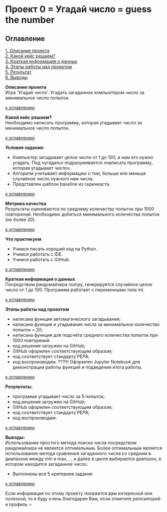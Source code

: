 # Проект 0 = Угадай число = guess the number

## Оглавление  

[1. Описание проекта](README.md#Описание-проекта)   
[2. Какой кейс решаем?](README.md#Какой-кейс-решаем)   
[3. Краткая информация о данных](README.md#Краткая-информация-о-данных)  
[4. Этапы работы над проектом](README.md#Этапы-работы-над-проектом)  
[5. Результат](README.md#Результат)    
[6. Выводы](README.md#Выводы)

**Описание проекта**    
Игра 'Угадай число'.
Угадать загаданное компьютером число за минимальное число попыток.

 [к оглавлению](README.md#Оглавление)


**Какой кейс решаем?**   
Необходимо написать программу, которая угадывает число за минимальное число попыток.

[к оглавлению](README.md#Оглавление)

**Условия задания:**  
- Компьютер загадывает целое число от 1 до 100, и нам его нужно угадать. Под «угадать» подразумевается «написать программу, которая угадывает число».
- Алгоритм учитывает информацию о том, больше или меньше случайное число нужного нам числа.
- Представлен шаблон baseline из скринкаста.

[к оглавлению](README.md#Оглавление)

**Метрика качества**     
Результаты оцениваются по среднему количеству попыток при 1000 повторений. Необходимо добиться минимального количества попыток (не более 20).

[к оглавлению](README.md#Оглавление)

**Что практикуем**     
- Учимся писать хороший код на Python.
- Учимся работать с IDE.
- Учимся работать с GitHub.

[к оглавлению](README.md#Оглавление)

**Краткая информация о данных**   
Посредством рандомайзера numpy, генерируется случайное целое число от 1 до 100.
Программа работает с переменными типа int.

  
[к оглавлению](README.md#Оглавление)


**Этапы работы над проектом**
- написана функция автоматического загадывания;
- написана функция и угадывания числа за минимальное количество попыток < 20;
- написана функция для подсчёта среднего количества попыток при 1000 повторений.
- код решения загружен на GitHub;
- GitHub оформлен соответствующим образом;
- код соответствует стандарту PEP8;
- код воспроизводим.
???!!! Оформлен Jupyter Notebook для демонстрации работы функций и подведения итога работы.

[к оглавлению](README.md#Оглавление)


**Результаты:**
- программа угадывает число за 5 попыток;
- код решения загружен на GitHub;
- GitHub оформлен соответствующим образом;
- код соответствует стандарту PEP8;
- код воспроизводим.

[к оглавлению](README.md#Оглавление)


**Выводы:**    
Использование простого метода поиска числа посредством рандомайзера не является оптимальным.
Более оптимальным является использование метода сравнения загаданного числа со средним в диапазоне между min и max, ... и далее в цикле выбирается диапазон, в котором находится загаданное число.
- Выполнены все 5 критериев задания

[к оглавлению](README.md#Оглавление)


Если информация по этому проекту покажется вам интересной или полезной, то я буду очень благодарен Вам, если отметите репозиторий и профиль ⭐️